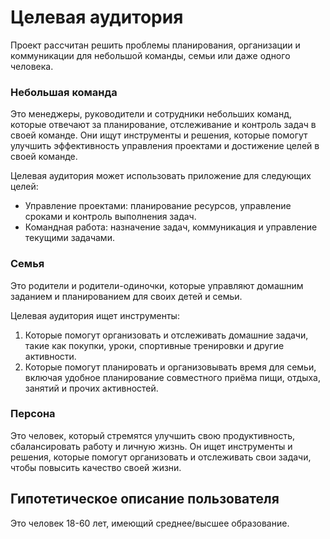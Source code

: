 # Целевая аудитория 

Проект рассчитан решить проблемы планирования, организации и коммуникации для небольшой команды, семьи или даже одного человека. 

### Небольшая команда
Это менеджеры, руководители и сотрудники небольших команд, которые отвечают за планирование, отслеживание и контроль задач в своей команде. 
Они ищут инструменты и решения, которые помогут улучшить эффективность управления проектами и достижение целей в своей команде.

Целевая аудитория может использовать приложение для следующих целей:
- Управление проектами: планирование ресурсов, управление сроками и контроль выполнения задач.
- Командная работа: назначение задач, коммуникация и управление текущими задачами.

### Семья
Это родители и родители-одиночки, которые управляют домашним заданием и планированием для своих детей и семьи. 

Целевая аудитория ищет инструменты:
1. Которые помогут организовать и отслеживать домашние задачи, такие как покупки, уроки, спортивные тренировки и другие активности.
2. Которые помогут планировать и организовывать время для семьи, включая удобное планирование совместного приёма пищи, отдыха, занятий и прочих активностей.

### Персона
Это человек, который стремятся улучшить свою продуктивность, сбалансировать работу и личную жизнь. 
Он ищет инструменты и решения, которые помогут организовать и отслеживать свои задачи, чтобы повысить качество своей жизни.

## Гипотетическое описание пользователя
Это человек 18-60 лет, имеющий среднее/высшее образование.